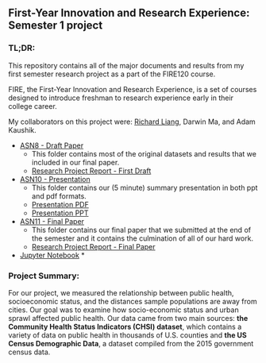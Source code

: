 ## First-Year Innovation and Research Experience: Semester 1 project

### TL;DR:

This repository contains all of the major documents and results from my first semester research project as a part of the
FIRE120 course.

FIRE, the First-Year Innovation and Research Experience, is a set of courses designed to introduce freshman to research experience 
early in their college career.

My collaborators on this project were: [Richard Liang](https://github.com/RYLiang18), Darwin Ma, and Adam Kaushik.

* [ASN8 - Draft Paper](/ASN8)
  * This folder contains most of the original datasets and results that we included in our final paper.
  * [Research Project Report - First Draft](/ASN8/ASN8%20Draft%20Report)
* [ASN10 - Presentation](/ASN10)
  * This folder contains our (5 minute) summary presentation in both ppt and pdf formats.
  * [Presentation PDF](/ASN10%20Research%20Project%20Succinct%20Presentation.pdf)
  * [Presentation PPT](/ASN10%20Research%20Project%20Succinct%20Presentation.pptx)
* [ASN11 - Final Paper](/ASN11)
  * This folder contains our final paper that we submitted at the end of the semester and it contains the culmination of all of our hard work.
  * [Research Project Report - Final Paper](/ASN11/ASN11%20Research%20Project%20Report.pdf)
* [Jupyter Notebook](/jupyter)
  *


### Project Summary:

For our project, we measured the relationship between public health, socioeconomic status, and the distances sample populations are away from cities. Our goal was to examine how socio-economic status and urban sprawl affected public health. Our data came from two main sources: **the Community Health Status Indicators (CHSI) dataset**, which contains a variety of data on public health in thousands of U.S. counties and **the US Census Demographic Data**, a dataset compiled from the 2015 government census data.